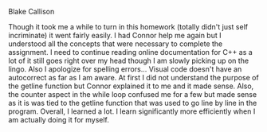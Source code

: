 
Blake Callison

Though it took me a while to turn in this homework (totally didn't just self incriminate) it went fairly easily. I had Connor help me again but I understood all the concepts that 
were necessary to complete the assignment. I need to continue reading online documentation for C++ as a lot of it still goes right over my head though I am slowly picking up on the lingo.
Also I apologize for spelling errors... Visual code doesn't have an autocorrect as far as I am aware. At first I did not understand the purpose of the getline function but Connor explained it to me and it made sense.
Also, the counter aspect in the while loop confused me for a few but made sense as it is was tied to the getline function that was used to go line by line in the program. Overall, I learned a lot. I learn significantly
more efficiently when I am actually doing it for myself.